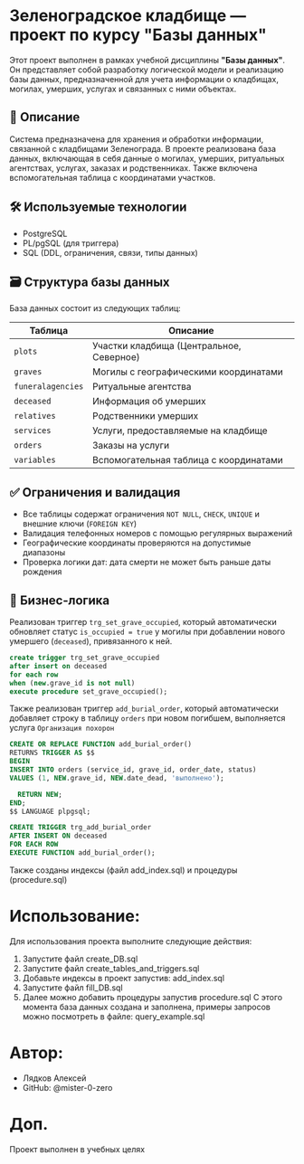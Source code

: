 # Зеленоградское кладбище — проект по курсу "Базы данных"

Этот проект выполнен в рамках учебной дисциплины **"Базы данных"**. Он представляет собой разработку логической модели и реализацию базы данных, предназначенной для учета информации о кладбищах, могилах, умерших, услугах и связанных с ними объектах.

## 📌 Описание

Система предназначена для хранения и обработки информации, связанной с кладбищами Зеленограда. В проекте реализована база данных, включающая в себя данные о могилах, умерших, ритуальных агентствах, услугах, заказах и родственниках. Также включена вспомогательная таблица с координатами участков.

## 🛠️ Используемые технологии

- PostgreSQL
- PL/pgSQL (для триггера)
- SQL (DDL, ограничения, связи, типы данных)

## 🗃️ Структура базы данных

База данных состоит из следующих таблиц:

| Таблица         | Описание                                 |
|------------------|--------------------------------------------|
| `plots`          | Участки кладбища (Центральное, Северное)   |
| `graves`         | Могилы с географическими координатами     |
| `funeralagencies`| Ритуальные агентства                      |
| `deceased`       | Информация об умерших                     |
| `relatives`      | Родственники умерших                      |
| `services`       | Услуги, предоставляемые на кладбище       |
| `orders`         | Заказы на услуги                         |
| `variables`      | Вспомогательная таблица с координатами    |

## ✅ Ограничения и валидация

- Все таблицы содержат ограничения `NOT NULL`, `CHECK`, `UNIQUE` и внешние ключи (`FOREIGN KEY`)
- Валидация телефонных номеров с помощью регулярных выражений
- Географические координаты проверяются на допустимые диапазоны
- Проверка логики дат: дата смерти не может быть раньше даты рождения

## 🔄 Бизнес-логика

Реализован триггер `trg_set_grave_occupied`, который автоматически обновляет статус `is_occupied = true` у могилы при добавлении нового умершего (`deceased`), привязанного к ней.

```sql
create trigger trg_set_grave_occupied
after insert on deceased	
for each row
when (new.grave_id is not null)
execute procedure set_grave_occupied();
```
Также реализован триггер `add_burial_order`, который автоматически добавляет строку в таблицу `orders` при новом погибшем, выполняется услуга `Организация похорон`

```sql
CREATE OR REPLACE FUNCTION add_burial_order()
RETURNS TRIGGER AS $$
BEGIN
INSERT INTO orders (service_id, grave_id, order_date, status)
VALUES (1, NEW.grave_id, NEW.date_dead, 'выполнено');

  RETURN NEW;
END;
$$ LANGUAGE plpgsql;

CREATE TRIGGER trg_add_burial_order
AFTER INSERT ON deceased
FOR EACH ROW
EXECUTE FUNCTION add_burial_order();
```
Также созданы индексы (файл add_index.sql) и процедуры (procedure.sql)

# Использование:

Для использования проекта выполните следующие действия:

1. Запустите файл create_DB.sql
2. Запустите файл create_tables_and_triggers.sql
3. Добавьте индексы в проект запустив: add_index.sql
4. Запустите файл fill_DB.sql
5. Далее можно добавить процедуры запустив procedure.sql
С этого момента база данных создана и заполнена, примеры запросов можно посмотреть в файле:
query_example.sql


# Автор:

- Лядков Алексей
- GitHub: @mister-0-zero

# Доп.

Проект выполнен в учебных целях